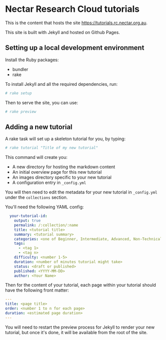 # Nectar Research Cloud tutorials

This is the content that hosts the site https://tutorials.rc.nectar.org.au.

This site is built with Jekyll and hosted on Github Pages.

## Setting up a local development environment

Install the Ruby packages:
 * bundler
 * rake

To install Jekyll and all the required dependencies, run:
```sh
# rake setup
```

Then to serve the site, you can use:
```sh
# rake preview
```

## Adding a new tutorial

A rake task will set up a skeleton tutorial for you, by typing:

```sh
# rake tutorial "Title of my new tutorial"
```

This command will create you:
 * A new directory for hosting the markdown content
 * An initial overview page for this new tutorial
 * An images directory specific to your new tutorial
 * A configuration entry in `_config.yml`

You will then need to edit the metadata for your new tutorial in `_config.yml`
under the `collections` section.

You'll need the following YAML config:

```yaml
  your-tutorial-id:
    output: true
    permalink: /:collection/:name
    title: <tutorial title>
    summary: <tutorial summary>
    categories: <one of Beginner, Intermediate, Advanced, Non-Technical or Curriculum>
    tags:
      - <tag 1>
      - <tag n>
    difficulty: <number 1-5>
    duration: <number of minutes tutorial might take>
    status: <draft or published>
    published: <YYYY-MM-DD>
    author: <Your Name>
```

Then for the content of your tutorial, each page within your tutorial should
have the following front matter:

```yaml
---
title: <page title>
order: <number 1 to n for each page>
duration: <estimated page duration>
---
```

You will need to restart the preview process for Jekyll to render your new
tutorial, but once it's done, it will be available from the root of the site.
